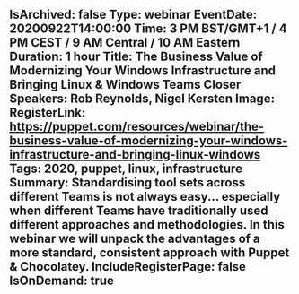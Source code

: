 IsArchived: false
Type: webinar
EventDate: 20200922T14:00:00
Time: 3 PM BST/GMT+1 / 4 PM CEST / 9 AM Central / 10 AM Eastern
Duration: 1 hour
Title: The Business Value of Modernizing Your Windows Infrastructure and Bringing Linux & Windows Teams Closer
Speakers: Rob Reynolds, Nigel Kersten
Image: <img class="lazy" src="data:image/gif;base64,R0lGODlhAQABAIAAAAAAAP///yH5BAEAAAAALAAAAAABAAEAAAIBRAA7" data-src="/content/images/events/01-04.jpg" alt="The Business Value of Modernizing Your Windows Infrastructure and Bringing Linux & Windows Teams Closer" title="The Business Value of Modernizing Your Windows Infrastructure and Bringing Linux & Windows Teams Closer" />
RegisterLink: https://puppet.com/resources/webinar/the-business-value-of-modernizing-your-windows-infrastructure-and-bringing-linux-windows
Tags: 2020, puppet, linux, infrastructure
Summary: Standardising tool sets across different Teams is not always easy... especially when different Teams have traditionally used different approaches and methodologies. In this webinar we will unpack the advantages of a more standard, consistent approach with Puppet & Chocolatey.
IncludeRegisterPage: false
IsOnDemand: true
---